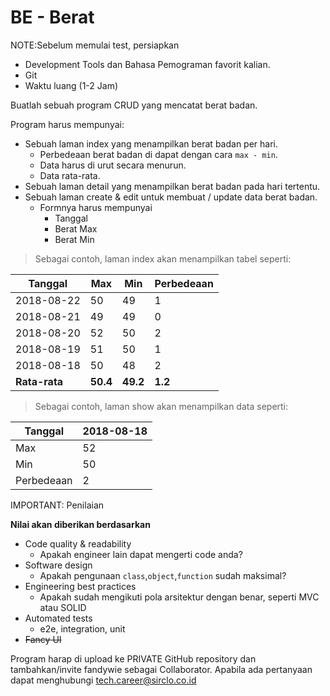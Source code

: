 # BE - Berat #

NOTE:Sebelum memulai test, persiapkan

 - Development Tools dan Bahasa Pemograman favorit kalian.
 - Git
 - Waktu luang (1-2 Jam)

Buatlah sebuah program CRUD yang mencatat berat badan.

Program harus mempunyai:
- Sebuah laman index yang menampilkan berat badan per hari.
   - Perbedeaan berat badan di dapat dengan cara `max - min`.
   - Data harus di urut secara menurun.
   - Data rata-rata.
- Sebuah laman detail yang menampilkan berat badan pada hari tertentu.
- Sebuah laman create & edit untuk membuat / update data berat badan.
   - Formnya harus mempunyai
      - Tanggal
      - Berat Max
      - Berat Min

> Sebagai contoh, laman index akan menampilkan tabel seperti:

Tanggal|Max|Min|Perbedeaan
--- | --- | --- | ---
2018-08-22 |50 |49 |1
2018-08-21 |49 |49 |0
2018-08-20 |52 |50 |2
2018-08-19 |51 |50 |1
2018-08-18 |50 |48 |2
**Rata-rata**|**50.4** |**49.2** |**1.2**

> Sebagai contoh, laman show akan menampilkan data seperti:

Tanggal|2018-08-18
--- | ---
Max |52
Min |50
Perbedeaan |2

IMPORTANT: Penilaian

__Nilai akan diberikan berdasarkan__

- Code quality & readability
   - Apakah engineer lain dapat mengerti code anda?
- Software design
   - Apakah pengunaan `class`,`object`,`function` sudah maksimal?
- Engineering best practices
   - Apakah sudah mengikuti pola arsitektur dengan benar, seperti MVC atau SOLID
- Automated tests
   - e2e, integration, unit
- ~~Fancy UI~~

Program harap di upload ke PRIVATE GitHub repository dan tambahkan/invite fandywie sebagai Collaborator.
Apabila ada pertanyaan dapat menghubungi tech.career@sirclo.co.id 